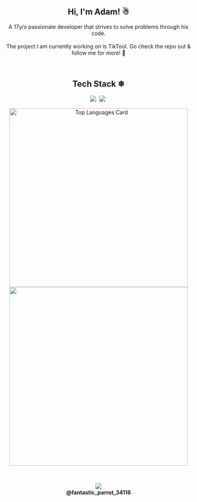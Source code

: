 <h2 align="center">Hi, I'm Adam! ☃</h2>
<div align="center">
<p>A 17y/o passionate developer that strives to solve problems through his code. <br><br>The project I am currently working on is TikTool. Go check the repo out & follow me for more! 🦾</p><br>
</div>
<h2 align="center">Tech Stack ❄</h2>
<div align="center">

<img src="https://img.shields.io/badge/Selenium-43B02A?logo=selenium&logoColor=fff?">&nbsp;
<img src="https://img.shields.io/badge/Python-3776AB?logo=python&logoColor=fff">&nbsp;
</div>

<p align="center">
  <img src="https://github-readme-stats.vercel.app/api?username=adambankz&theme=prussian&show_icons=true&hide_border=true&count_private=true?c" alt="Top Languages Card" width=466><br>
  <img src="https://github-readme-streak-stats.herokuapp.com/?user=adambankz&theme=prussian&hide_border=true" width=466><br>
</p>

<br>
<p align="center"><img src="https://img.shields.io/badge/Discord-%235865F2.svg?&logo=discord&logoColor=white"><br><b>@fantastic_parrot_34116</b></p>


